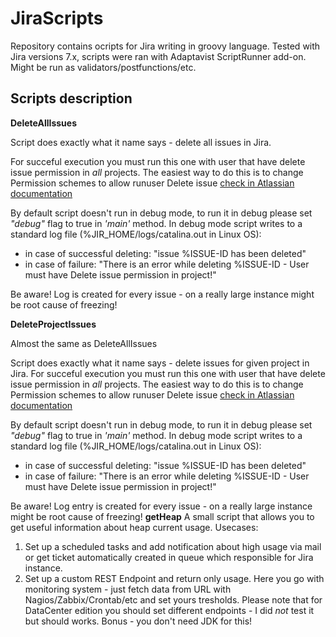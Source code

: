 # JiraScripts
Repository contains ocripts for Jira writing in groovy language.
Tested with Jira versions 7.x, scripts were ran with Adaptavist ScriptRunner add-on.
Might be run as validators/postfunctions/etc.

 ## Scripts description
**DeleteAllIssues**

Script does exactly what it name says - delete all issues in Jira.

For succeful execution you must run this one with user that have delete issue
permission in _all_ projects. The easiest way to do this is to change Permission schemes to allow runuser Delete issue [check in Atlassian documentation](https://confluence.atlassian.com/adminjiraserver075/managing-project-permissions-935391141.html)

By default script doesn't run in debug mode, to run it in debug please set _"debug"_ flag to true in 
_'main'_ method.
In debug mode script writes to a standard log file (%JIR\_HOME/logs/catalina.out in Linux OS):
* in case of successful deleting:
  "issue %ISSUE-ID has been deleted"
* in case of failure:
  "There is an error while deleting %ISSUE-ID - User must have Delete issue permission in project!"

Be aware! Log is created for every issue - on a really large instance might be root cause of freezing!

**DeleteProjectIssues**

Almost the same as DeleteAllIssues

Script does exactly what it name says - delete issues for given project in Jira.
For succeful execution you must run this one with user that have delete issue
permission in _all_ projects. The easiest way to do this is to change Permission schemes to allow runuser Delete issue [check in Atlassian documentation](https://confluence.atlassian.com/adminjiraserver075/managing-project-permissions-935391141.html)

By default script doesn't run in debug mode, to run it in debug please set _"debug"_ flag to true in 
_'main'_ method.
In debug mode script writes to a standard log file (%JIR\_HOME/logs/catalina.out in Linux OS):
* in case of successful deleting:
  "issue %ISSUE-ID has been deleted"
* in case of failure:
  "There is an error while deleting %ISSUE-ID - User must have Delete issue permission in project!"

Be aware! Log entry is created for every issue - on a really large instance might be root cause of freezing!
**getHeap**
A small script that allows you to get useful information about heap current usage.
Usecases:
1. Set up a scheduled tasks and add notification about high usage via mail or get ticket automatically created in queue which responsible for Jira instance.
2. Set up a custom REST Endpoint and return only usage. Here you go with monitoring system - just fetch data from URL with Nagios/Zabbix/Crontab/etc and set yours tresholds.
Please note that for DataCenter edition you should set different endpoints - I did *not* test it but should works.
Bonus - you don't need JDK for this!
